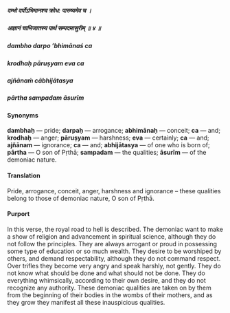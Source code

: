 ##### दम्भो दर्पोऽभिमानश्च क्रोध: पारुष्यमेव च ।
##### अज्ञानं चाभिजातस्य पार्थ सम्पदमासुरीम् ॥ ४ ॥

##### dambho darpo ’bhimānaś ca
##### krodhaḥ pāruṣyam eva ca
##### ajñānaṁ cābhijātasya
##### pārtha sampadam āsurīm

#### Synonyms

**dambhaḥ** — pride; **darpaḥ** — arrogance; **abhimānaḥ** — conceit; **ca** — and; **krodhaḥ** — anger; **pāruṣyam** — harshness; **eva** — certainly; **ca** — and; **ajñānam** — ignorance; **ca** — and; **abhijātasya** — of one who is born of; **pārtha** — O son of Pṛthā; **sampadam** — the qualities; **āsurīm** — of the demoniac nature.

#### Translation

Pride, arrogance, conceit, anger, harshness and ignorance – these qualities belong to those of demoniac nature, O son of Pṛthā.

#### Purport

In this verse, the royal road to hell is described. The demoniac want to make a show of religion and advancement in spiritual science, although they do not follow the principles. They are always arrogant or proud in possessing some type of education or so much wealth. They desire to be worshiped by others, and demand respectability, although they do not command respect. Over trifles they become very angry and speak harshly, not gently. They do not know what should be done and what should not be done. They do everything whimsically, according to their own desire, and they do not recognize any authority. These demoniac qualities are taken on by them from the beginning of their bodies in the wombs of their mothers, and as they grow they manifest all these inauspicious qualities.